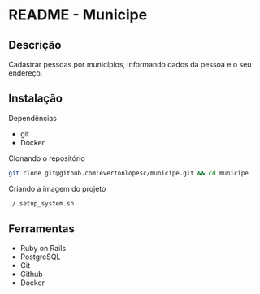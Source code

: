 # README - Municipe

## Descrição

Cadastrar pessoas por municípios, informando dados da pessoa e o seu endereço.

## Instalação

Dependências

- git
- Docker

Clonando o repositório

```sh
git clone git@github.com:evertonlopesc/municipe.git && cd municipe
```

Criando a imagem do projeto

```sh
./.setup_system.sh
```

## Ferramentas

- Ruby on Rails
- PostgreSQL
- Git
- Github
- Docker